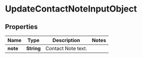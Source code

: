 
# UpdateContactNoteInputObject

## Properties
Name | Type | Description | Notes
------------ | ------------- | ------------- | -------------
**note** | **String** | Contact Note text. | 



